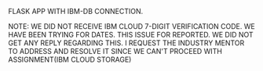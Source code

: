 FLASK APP WITH IBM-DB CONNECTION.


NOTE:
WE DID NOT RECEIVE IBM CLOUD 7-DIGIT VERIFICATION CODE. WE HAVE BEEN TRYING FOR DATES. THIS ISSUE FOR REPORTED.
WE DID NOT GET ANY REPLY REGARDING THIS. I REQUEST THE INDUSTRY MENTOR TO ADDRESS AND RESOLVE IT SINCE WE CAN'T PROCEED WITH ASSIGNMENT(IBM CLOUD STORAGE)
